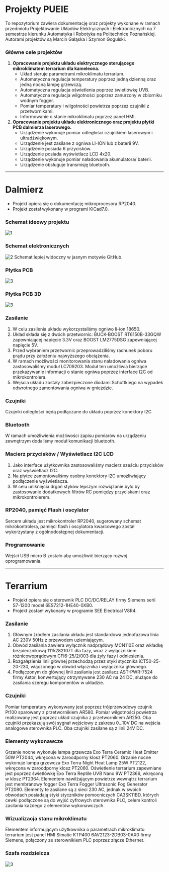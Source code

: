 # Projekty PUEIE
To repozytorium zawiera dokumentację oraz projekty wykonane w ramach przedmiotu Projektowanie Układów Elektrycznych i Elektronicznych na 7 semestrze kierunku Automatyka i Robotyka na Politechnice Poznańskiej. Autorami projektów są Marcin Gałąska i Szymon Gogulski.
### Główne cele projektów
1. <b> Opracowanie projektu układu elektrycznego sterującego mikroklimatem terrarium dla kameleona. </b>
    - Układ steruje parametrami mikroklimatu terrarium.
    - Automatyczna regulacja temperatury poprzez jedną dzienną oraz jedną nocną lampę grzewczą. 
    - Automatyczna regulacja oświetlenia poprzez świetlówkę UVB.
    - Automatyczna regulacja wilgotności poprzez zanurzony w zbiorniku wodnym fogger.
    - Pomiar temperatury i wilgotności powietrza poprzez czujniki z przetwornikami.
    - Informowanie o stanie mikroklimatu poprzez panel HMI.
2. <b> Opracowanie projektu układu elektronicznego oraz projektu płytki PCB dalmierza laserowego. </b>
    - Urządzenie wykonuje pomiar odległości czujnikiem laserowym i ultradźwiękowym.
    - Urządzenie jest zasilane z ogniwa LI-ION lub z baterii 9V.
    - Urządzenie posiada 6 przycisków.
    - Urządzenie posiada wyświetlacz LCD 4x20.
    - Urządzenie wykonuje pomiar naładowania akumulatora/ baterii.
    - Urządzenie obsługuje transmisję bluetooth.
***
# Dalmierz
- Projekt opiera się o dokumentację mikroprocesora RP2040.
- Projekt został wykonany w programi KiCad7.0.

### Schemat ideowy projektu
![1](Zrzuty_ekranu/dalmierz_drawio.svg)

### Schemat elektronicznych
![2](Zrzuty_ekranu/dalmierz.svg)
Schemat lepiej widoczny w jasnym motywie GitHub.

### Płytka PCB
![3](Zrzuty_ekranu/dalmierz_PCB.png)

### Płytka PCB 3D
![3](Zrzuty_ekranu/dalmierz_3d.png)

### Zasilanie 
1. W celu zasilenia układu wykorzystaliśmy ogniwo li-ion 18650.
2. Układ składa się z dwóch przetwornic: BUCK-BOOST RT6150B-33GQW zapewniającej napięcie 3.3V oraz BOOST LM2775DSG zapewniającej napięcie 5V.
3. Przed wybraniem przetwornic przeprowadziliśmy rachunek poboru prądu przy założeniu najwyższego obciążenia.
4. W ramach możliwości monitorowania stanu naładowania ogniwa zastosowaliśmy moduł LC709203. Moduł ten umożliwia bierzące przekazywanie informacji o stanie ogniwa poprzez interface I2C od mikrokontrolera.
5. Wejścia układu zostały zabezpieczone diodami Schottkiego na wypadek odwrotnego zamontowania ogniwa w gnieździe.

### Czujniki
Czujniki odległości będą podłączane do układu poprzez konektory I2C

### Bluetooth
W ramach umożliwienia możliwości zapisu pomiarów na urządzeniu zewnętrzym dodaliśmy moduł komunikacji bluetooth.

### Macierz przycisków / Wyświetlacz I2C LCD
1. Jako interface użytkownika zastosowaliśmy macierz  sześciu przycisków oraz wyświetlacz I2C.
2. Na płytce zamontowaliśmy osobny konektory I2C umożliwiający podłączenie wyświetlacza.
3. W celu uniknięcia drgań styków lepszym rozwiązanie było by zastosowanie dodatkowych filtrów RC pomiędzy przyciskami oraz mikrokontrolerem.

### RP2040, pamięć Flash i oscylator
Sercem układu jest mikrokontroler RP2040, sugerowany schemat mikrokontrolera, pamięci flash i oscylatora kwarcowego został wykorzystany z ogólnodostępnej dokumentacji.
### Programowanie
Wejści USB micro B zostało aby umożliwić bierzący rozwój oprogramowania.

***

# Terarrium
- Projekt opiera się o sterownik PLC DC/DC/RELAY firmy Siemens serii S7-1200 model 6ES7212-1HE40-0XB0.
- Projekt zostanł wykonany w programie SEE Electrical V8R4.

### Zasilanie
1. Głównym źródłem zasilania układu jest standardowa jednofazowa linia AC 230V 50Hz z przewodem uziemiającym.
2. Obwód zasilania zawiera wyłącznik nadprądowy MCN110E oraz wkładkę bezpiecznikową 1115282107T dla fazy, wraz z wyłącznikiem różnicowoprądowym CFI6-25/2/003 dla żyły fazy i odniesienia.
3. Rozgałęzienia linii głównej przechodzą przez styki stycznika iCT50-25-20-230, włączonego w obwód włącznika i wyłącznika głównego.
4. Podłączonym do głównej linii zasilania jest zasilacz AST-PWR-7524 firmy Astor, konwertujący otrzymywane 230 AC na 24 DC, służące do zasilania szeregu komponentów w układzie.

### Czujniki
Pomiar temperatury wykonywany jest poprzez trójprzewodowy czujnik Pt100 sparowany z przetwornikiem AR580. Pomiar wilgotności powietrza realizowany jest poprzez układ czujnika z przetwornikiem AR250. Oba czujniki przekazują swój sygnał wejściowy z zakresu 0...10V DC na wejścia analogowe sterownika PLC. Oba czujniki zasilane są z linii 24V DC.

### Elementy wykonawcze
Grzanie nocne wykonuje lampa grzewcza Exo Terra Ceramic Heat Emitter 50W PT2044, wkręcona w żaroodporny klosz PT2060. Grzanie nocne wykonuje lampa grzewcza Exo Terra Night Heat Lamp 25W PT2122, wkręcona w żaroodporny klosz PT2060. Oświetlenie terrarium zapewniane jest poprzez świetlówkę Exo Terra Reptile UVB Nano 9W PT2366, wkręconą w klosz PT2364. Elementem nawilżającym powietrze wewnątrz terrarium jest membranowy fogger Exo Terra Fogger Ultrasonic Fog Generator PT2080. Elementy te zasilane są z sieci 230 AC, jednak w swoich obwodach posiadają styki styczników pomocniczych CA3SK11BD, których cewki podłączone są do wyjść cyfrowych sterownika PLC, celem kontroli zasilania każdego z elementów wykonawczych.

### Wizualizacja stanu mikroklimatu
Elementem informującym użytkownika o parametrach mikroklimatu terrarium jest panel HMI Simatic KTP400 6AV2123-2DB03-0AX0 firmy Siemens, połączony ze sterownikiem PLC poprzez złącze Ethernet.

### Szafa rozdzielcza
![3](Zrzuty_ekranu/terrarium_szafa.png)
